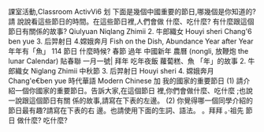 課室活動,Classroom ActivVi6
划 下面是幾個中國重要的節日,哪幾個是你知道的?請
說說看這些節日的時間。在這些節日裡,人們會做
什麼、吃什麼? 有什麼跟這個節日有關係的故事?
Qiulyuan                                     Niqlang Zhimii
2. 牛郎織女
Houyi sheri                              Chang'6 ben yue
3. 后羿射日                                    4.嫦娥奔月
Fish on the Dish, Abundance Year after Year
年年有「魚」
114
節日
什麼時候?
春節
過年
中國新年
農曆
(nongli,          放鞭炮
the lunar
Calendar)        貼春聯
一月一號| 拜年
吃年夜飯
蘿蔔糕、魚
「年」的故事
2. 牛郎織女
Niglang Zhimii
中秋節
3. 后羿射日
Houyi sheri
4. 嫦娥奔月
Chang'e€ben yue
時代華語
Modern Chinese
加 我的國家的重要節日
(1) 請介紹一個你國家的重要節日。告訴大家,在這個節日
裡,你們會做什麼、吃什麼 ;也說一說跟這個節日有關
係的故事,請寫在下表的左邊。
(2) 你覺得哪一個同學介紹的節日最有趣?請寫在下表的右
邊。也請使用下面的生詞、語法。
。拜拜 。‧祖先
節日
做什麼?
吃什麼?
